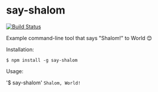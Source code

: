 # say-shalom

[![Build Status](https://travis-ci.org/joisadler/say-shalom.svg?branch=master)](https://travis-ci.org/joisadler/say-shalom)

Example command-line tool that says "Shalom!" to World 😊

Installation:

`$ npm install -g say-shalom`

Usage:

'$ say-shalom'
`Shalom, World!`
